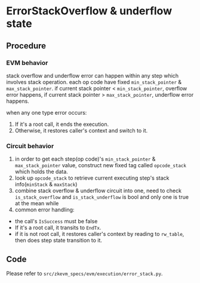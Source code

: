# ErrorStackOverflow & underflow state

## Procedure
### EVM behavior
stack overflow and underflow error can happen within any step which involves stack operation.
each op code have fixed `min_stack_pointer` & `max_stack_pointer`.  if current stack pointer < `min_stack_pointer`, 
overflow error happens, if current stack pointer > `max_stack_pointer`, underflow error happens.

when any one type error occurs:
1. If it's a root call, it ends the execution.
2. Otherwise, it restores caller's context and switch to it.

### Circuit behavior 
1. in order to get each step(op code)'s `min_stack_pointer` & `max_stack_pointer` value, construct new fixed tag
called `opcode_stack` which holds the data.
2. look up `opcode_stack` to retrieve current executing step's stack info(`minStack` & `maxStack`) 
3. combine stack overflow & underflow circuit into one, need to check `is_stack_overflow` and `is_stack_underflow`
is bool and only one is true at the mean while
4. common error handling:
  - the call's `IsSuccess` must be false 
  - If it's a root call, it transits to `EndTx`.
  - if it is not root call, it restores caller's context by reading to `rw_table`, then does step state transition to it.

## Code

Please refer to `src/zkevm_specs/evm/execution/error_stack.py`.
